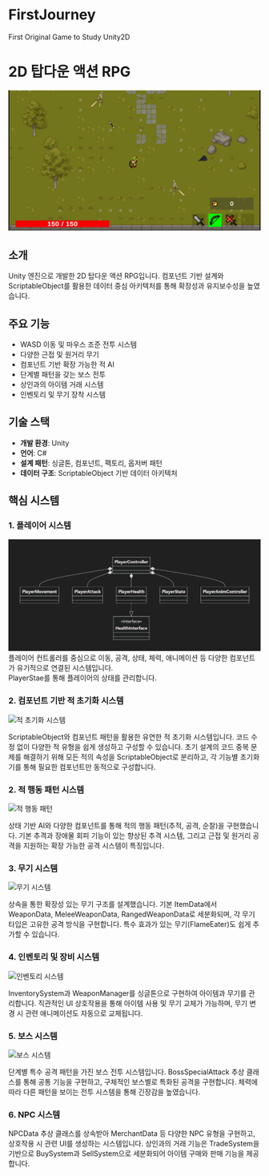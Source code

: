 # FirstJourney
First Original Game to Study Unity2D
# 2D 탑다운 액션 RPG
![image.png](https://raw.githubusercontent.com/minsforgh/FirstJourney/main/docs/images/Overview.png)
## 소개
Unity 엔진으로 개발한 2D 탑다운 액션 RPG입니다. 컴포넌트 기반 설계와 ScriptableObject를 활용한 데이터 중심 아키텍처를 통해 확장성과 유지보수성을 높였습니다.

## 주요 기능
- WASD 이동 및 마우스 조준 전투 시스템
- 다양한 근접 및 원거리 무기
- 컴포넌트 기반 확장 가능한 적 AI
- 단계별 패턴을 갖는 보스 전투
- 상인과의 아이템 거래 시스템
- 인벤토리 및 무기 장착 시스템

## 기술 스택
- **개발 환경**: Unity
- **언어**: C#
- **설계 패턴**: 싱글톤, 컴포넌트, 팩토리, 옵저버 패턴
- **데이터 구조**: ScriptableObject 기반 데이터 아키텍처

## 핵심 시스템

### 1. 플레이어 시스템
![플레이어 시스템](https://raw.githubusercontent.com/minsforgh/FirstJourney/main/docs/images/Player.png)
플레이어 컨트롤러를 중심으로 이동, 공격, 상태, 체력, 애니메이션 등 다양한 컴포넌트가 유기적으로 연결된 시스템입니다.  
PlayerStae를 통해 플레이어의 상태를 관리합니다.

### 2. 컴포넌트 기반 적 초기화 시스템
![적 초기화 시스템](enemy-init-core.png)

ScriptableObject와 컴포넌트 패턴을 활용한 유연한 적 초기화 시스템입니다. 코드 수정 없이 다양한 적 유형을 쉽게 생성하고 구성할 수 있습니다. 초기 설계의 코드 중복 문제를 해결하기 위해 모든 적의 속성을 ScriptableObject로 분리하고, 각 기능별 초기화기를 통해 필요한 컴포넌트만 동적으로 구성합니다.

### 2. 적 행동 패턴 시스템
![적 행동 패턴](![image.png](attachment:464b0d78-2e42-468f-b293-16962cb1eb4e:image.png))

상태 기반 AI와 다양한 컴포넌트를 통해 적의 행동 패턴(추적, 공격, 순찰)을 구현했습니다. 기본 추격과 장애물 회피 기능이 있는 향상된 추격 시스템, 그리고 근접 및 원거리 공격을 지원하는 확장 가능한 공격 시스템이 특징입니다.

### 3. 무기 시스템
![무기 시스템](weapon-system.png)

상속을 통한 확장성 있는 무기 구조를 설계했습니다. 기본 ItemData에서 WeaponData, MeleeWeaponData, RangedWeaponData로 세분화되며, 각 무기 타입은 고유한 공격 방식을 구현합니다. 특수 효과가 있는 무기(FlameEater)도 쉽게 추가할 수 있습니다.

### 4. 인벤토리 및 장비 시스템
![인벤토리 시스템](inventory-equipment.png)

InventorySystem과 WeaponManager를 싱글톤으로 구현하여 아이템과 무기를 관리합니다. 직관적인 UI 상호작용을 통해 아이템 사용 및 무기 교체가 가능하며, 무기 변경 시 관련 애니메이션도 자동으로 교체됩니다.

### 5. 보스 시스템
![보스 시스템](custom-boss-system.png)

단계별 특수 공격 패턴을 가진 보스 전투 시스템입니다. BossSpecialAttack 추상 클래스를 통해 공통 기능을 구현하고, 구체적인 보스별로 특화된 공격을 구현합니다. 체력에 따라 다른 패턴을 보이는 전투 시스템을 통해 긴장감을 높였습니다.

### 6. NPC 시스템

NPCData 추상 클래스를 상속받아 MerchantData 등 다양한 NPC 유형을 구현하고, 상호작용 시 관련 UI를 생성하는 시스템입니다.
상인과의 거래 기능은 TradeSystem을 기반으로 BuySystem과 SellSystem으로 세분화되어 아이템 구매와 판매 기능을 제공합니다.
